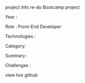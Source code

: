 project info
re-do Bootcamp project

Year :


Role :
Front-End Developer

Technologies :

Category:

Summary :


Challenges :


view live github
